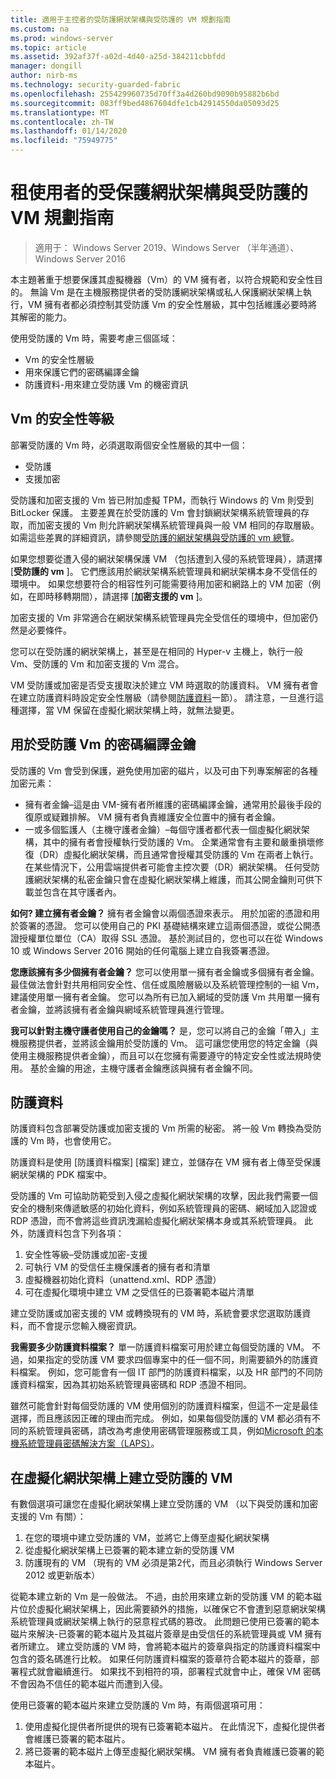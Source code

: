 ```yaml
---
title: 適用于主控者的受防護網狀架構與受防護的 VM 規劃指南
ms.custom: na
ms.prod: windows-server
ms.topic: article
ms.assetid: 392af37f-a02d-4d40-a25d-384211cbbfdd
manager: dongill
author: nirb-ms
ms.technology: security-guarded-fabric
ms.openlocfilehash: 255429960735d70ff3a4d260bd9090b95882b6bd
ms.sourcegitcommit: 083ff9bed4867604dfe1cb42914550da05093d25
ms.translationtype: MT
ms.contentlocale: zh-TW
ms.lasthandoff: 01/14/2020
ms.locfileid: "75949775"
---
```

# <a name="guarded-fabric-and-shielded-vm-planning-guide-for-tenants"></a>租使用者的受保護網狀架構與受防護的 VM 規劃指南

>適用于： Windows Server 2019、Windows Server （半年通道）、Windows Server 2016

本主題著重于想要保護其虛擬機器（Vm）的 VM 擁有者，以符合規範和安全性目的。 無論 Vm 是在主機服務提供者的受防護網狀架構或私人保護網狀架構上執行，VM 擁有者都必須控制其受防護 Vm 的安全性層級，其中包括維護必要時將其解密的能力。

使用受防護的 Vm 時，需要考慮三個區域：

- Vm 的安全性層級
- 用來保護它們的密碼編譯金鑰
- 防護資料-用來建立受防護 Vm 的機密資訊 

## <a name="security-level-for-the-vms"></a>Vm 的安全性等級

部署受防護的 Vm 時，必須選取兩個安全性層級的其中一個：

- 受防護 
- 支援加密

受防護和加密支援的 Vm 皆已附加虛擬 TPM，而執行 Windows 的 Vm 則受到 BitLocker 保護。 主要差異在於受防護的 Vm 會封鎖網狀架構系統管理員的存取，而加密支援的 Vm 則允許網狀架構系統管理員與一般 VM 相同的存取層級。 如需這些差異的詳細資訊，請參閱[受防護的網狀架構與受防護的 vm 總覽](guarded-fabric-and-shielded-vms.md)。 

如果您想要從遭入侵的網狀架構保護 VM （包括遭到入侵的系統管理員），請選擇 [**受防護的 vm** ]。 它們應該用於網狀架構系統管理員和網狀架構本身不受信任的環境中。 如果您想要符合的相容性列可能需要待用加密和網路上的 VM 加密（例如，在即時移轉期間），請選擇 [**加密支援的 vm** ]。

加密支援的 Vm 非常適合在網狀架構系統管理員完全受信任的環境中，但加密仍然是必要條件。

您可以在受防護的網狀架構上，甚至是在相同的 Hyper-v 主機上，執行一般 Vm、受防護的 Vm 和加密支援的 Vm 混合。 

VM 受防護或加密是否受支援取決於建立 VM 時選取的防護資料。 VM 擁有者會在建立防護資料時設定安全性層級（請參閱[防護資料](#shielding-data)一節）。
請注意，一旦進行這種選擇，當 VM 保留在虛擬化網狀架構上時，就無法變更。

## <a name="cryptographic-keys-used-for-shielded-vms"></a>用於受防護 Vm 的密碼編譯金鑰

受防護的 Vm 會受到保護，避免使用加密的磁片，以及可由下列專案解密的各種加密元素：

- 擁有者金鑰–這是由 VM-擁有者所維護的密碼編譯金鑰，通常用於最後手段的復原或疑難排解。 VM 擁有者負責維護安全位置中的擁有者金鑰。
- 一或多個監護人（主機守護者金鑰）–每個守護者都代表一個虛擬化網狀架構，其中的擁有者會授權執行受防護的 Vm。 企業通常會有主要和嚴重損壞修復（DR）虛擬化網狀架構，而且通常會授權其受防護的 Vm 在兩者上執行。 在某些情況下，公用雲端提供者可能會主控次要（DR）網狀架構。 任何受防護網狀架構的私密金鑰只會在虛擬化網狀架構上維護，而其公開金鑰則可供下載並包含在其守護者內。 

**如何? 建立擁有者金鑰？** 擁有者金鑰會以兩個憑證來表示。 用於加密的憑證和用於簽署的憑證。 您可以使用自己的 PKI 基礎結構來建立這兩個憑證，或從公開憑證授權單位單位（CA）取得 SSL 憑證。 基於測試目的，您也可以在從 Windows 10 或 Windows Server 2016 開始的任何電腦上建立自我簽署憑證。

**您應該擁有多少個擁有者金鑰？** 您可以使用單一擁有者金鑰或多個擁有者金鑰。 最佳做法會針對共用相同安全性、信任或風險層級以及系統管理控制的一組 Vm，建議使用單一擁有者金鑰。 您可以為所有已加入網域的受防護 Vm 共用單一擁有者金鑰，並將該擁有者金鑰與網域系統管理員進行管理。

**我可以針對主機守護者使用自己的金鑰嗎？** 是，您可以將自己的金鑰「帶入」主機服務提供者，並將該金鑰用於受防護的 Vm。 這可讓您使用您的特定金鑰（與使用主機服務提供者金鑰），而且可以在您擁有需要遵守的特定安全性或法規時使用。 基於金鑰的用途，主機守護者金鑰應該與擁有者金鑰不同。

## <a name="shielding-data"></a>防護資料

防護資料包含部署受防護或加密支援的 Vm 所需的秘密。 將一般 Vm 轉換為受防護的 Vm 時，也會使用它。

防護資料是使用 [防護資料檔案] [檔案] 建立，並儲存在 VM 擁有者上傳至受保護網狀架構的 PDK 檔案中。

受防護的 Vm 可協助防範受到入侵之虛擬化網狀架構的攻擊，因此我們需要一個安全的機制來傳遞敏感的初始化資料，例如系統管理員的密碼、網域加入認證或 RDP 憑證，而不會將這些資訊洩漏給虛擬化網狀架構本身或其系統管理員。 此外，防護資料包含下列各項：

1. 安全性等級–受防護或加密-支援
2. 可執行 VM 的受信任主機保護者的擁有者和清單
3. 虛擬機器初始化資料（unattend.xml、RDP 憑證）
4. 可在虛擬化環境中建立 VM 之受信任的已簽署範本磁片清單 

建立受防護或加密支援的 VM 或轉換現有的 VM 時，系統會要求您選取防護資料，而不會提示您輸入機密資訊。

**我需要多少防護資料檔案？** 單一防護資料檔案可用於建立每個受防護的 VM。 不過，如果指定的受防護 VM 要求四個專案中的任一個不同，則需要額外的防護資料檔案。 例如，您可能會有一個 IT 部門的防護資料檔案，以及 HR 部門的不同防護資料檔案，因為其初始系統管理員密碼和 RDP 憑證不相同。

雖然可能會針對每個受防護的 VM 使用個別的防護資料檔案，但這不一定是最佳選擇，而且應該因正確的理由而完成。 例如，如果每個受防護的 VM 都必須有不同的系統管理員密碼，請改為考慮使用密碼管理服務或工具，例如[Microsoft 的本機系統管理員密碼解決方案（LAPS）](https://www.microsoft.com/download/details.aspx?id=46899)。

## <a name="creating-a-shielded-vm-on-a-virtualization-fabric"></a>在虛擬化網狀架構上建立受防護的 VM

有數個選項可讓您在虛擬化網狀架構上建立受防護的 VM （以下與受防護和加密支援的 Vm 有關）：

1. 在您的環境中建立受防護的 VM，並將它上傳至虛擬化網狀架構
2. 從虛擬化網狀架構上已簽署的範本建立新的受防護 VM
3. 防護現有的 VM （現有的 VM 必須是第2代，而且必須執行 Windows Server 2012 或更新版本）

從範本建立新的 Vm 是一般做法。 不過，由於用來建立新的受防護 VM 的範本磁片位於虛擬化網狀架構上，因此需要額外的措施，以確保它不會遭到惡意網狀架構系統管理員或網狀架構上執行的惡意程式碼的篡改。 此問題已使用已簽署的範本磁片來解決-已簽署的範本磁片及其磁片簽章是由受信任的系統管理員或 VM 擁有者所建立。 建立受防護的 VM 時，會將範本磁片的簽章與指定的防護資料檔案中包含的簽名碼進行比較。 如果任何防護資料檔案的簽章符合範本磁片的簽章，部署程式就會繼續進行。 如果找不到相符的項，部署程式就會中止，確保 VM 密碼不會因為不信任的範本磁片而遭到入侵。

使用已簽署的範本磁片來建立受防護的 Vm 時，有兩個選項可用：

1. 使用虛擬化提供者所提供的現有已簽署範本磁片。 在此情況下，虛擬化提供者會維護已簽署的範本磁片。
2. 將已簽署的範本磁片上傳至虛擬化網狀架構。 VM 擁有者負責維護已簽署的範本磁片。 



